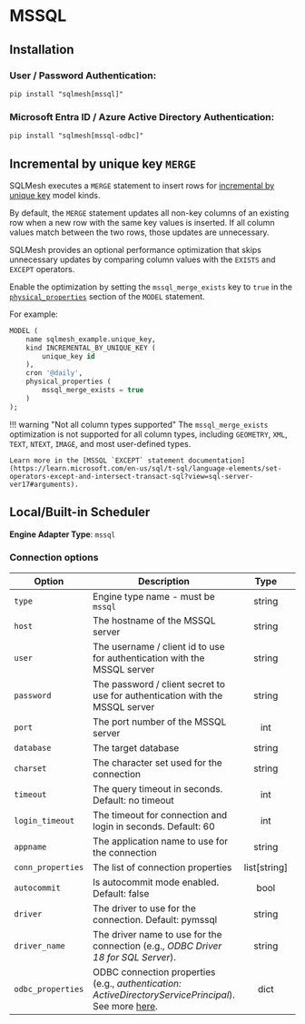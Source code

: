 # MSSQL

## Installation

### User / Password Authentication:
```
pip install "sqlmesh[mssql]"
```
### Microsoft Entra ID / Azure Active Directory Authentication:
```
pip install "sqlmesh[mssql-odbc]"
```

## Incremental by unique key `MERGE`

SQLMesh executes a `MERGE` statement to insert rows for [incremental by unique key](../../concepts/models/model_kinds.md#incremental_by_unique_key) model kinds.

By default, the `MERGE` statement updates all non-key columns of an existing row when a new row with the same key values is inserted. If all column values match between the two rows, those updates are unnecessary.

SQLMesh provides an optional performance optimization that skips unnecessary updates by comparing column values with the `EXISTS` and `EXCEPT` operators.

Enable the optimization by setting the `mssql_merge_exists` key to `true` in the [`physical_properties`](../../concepts/models/overview.md#physical_properties) section of the `MODEL` statement.

For example:

```sql linenums="1" hl_lines="7-9"
MODEL (
    name sqlmesh_example.unique_key,
    kind INCREMENTAL_BY_UNIQUE_KEY (
        unique_key id
    ),
    cron '@daily',
    physical_properties (
        mssql_merge_exists = true
    )
);
```

!!! warning "Not all column types supported"
    The `mssql_merge_exists` optimization is not supported for all column types, including `GEOMETRY`, `XML`, `TEXT`, `NTEXT`, `IMAGE`, and most user-defined types.

    Learn more in the [MSSQL `EXCEPT` statement documentation](https://learn.microsoft.com/en-us/sql/t-sql/language-elements/set-operators-except-and-intersect-transact-sql?view=sql-server-ver17#arguments).

## Local/Built-in Scheduler
**Engine Adapter Type**: `mssql`

### Connection options

| Option            | Description                                                                                                                                                                                                               |     Type     | Required |
| ----------------- | ------------------------------------------------------------------------------------------------------------------------------------------------------------------------------------------------------------------------- | :----------: | :------: |
| `type`            | Engine type name - must be `mssql`                                                                                                                                                                                        |    string    |    Y     |
| `host`            | The hostname of the MSSQL server                                                                                                                                                                                          |    string    |    Y     |
| `user`            | The username / client id to use for authentication with the MSSQL server                                                                                                                                                  |    string    |    N     |
| `password`        | The password / client secret to use for authentication with the MSSQL server                                                                                                                                              |    string    |    N     |
| `port`            | The port number of the MSSQL server                                                                                                                                                                                       |     int      |    N     |
| `database`        | The target database                                                                                                                                                                                                       |    string    |    N     |
| `charset`         | The character set used for the connection                                                                                                                                                                                 |    string    |    N     |
| `timeout`         | The query timeout in seconds. Default: no timeout                                                                                                                                                                         |     int      |    N     |
| `login_timeout`   | The timeout for connection and login in seconds. Default: 60                                                                                                                                                              |     int      |    N     |
| `appname`         | The application name to use for the connection                                                                                                                                                                            |    string    |    N     |
| `conn_properties` | The list of connection properties                                                                                                                                                                                         | list[string] |    N     |
| `autocommit`      | Is autocommit mode enabled. Default: false                                                                                                                                                                                |     bool     |    N     |
| `driver`          | The driver to use for the connection. Default: pymssql                                                                                                                                                                    |    string    |    N     |
| `driver_name`     | The driver name to use for the connection (e.g., *ODBC Driver 18 for SQL Server*).                                                                                                                                          |    string    |    N     |
| `odbc_properties` | ODBC connection properties (e.g., *authentication: ActiveDirectoryServicePrincipal*). See more [here](https://learn.microsoft.com/en-us/sql/connect/odbc/dsn-connection-string-attribute?view=sql-server-ver16). |     dict     |    N     |